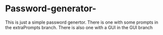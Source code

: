 # Password-generator-
This is just a simple password genertor. 
There is one with some prompts in the extraPrompts branch.
There is also one with a GUI in the GUI branch
